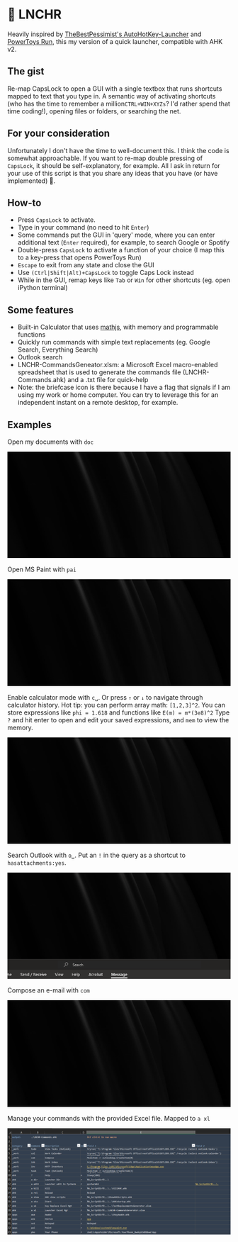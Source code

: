 # 🚀 LNCHR

Heavily inspired by [TheBestPessimist's AutoHotKey-Launcher](https://github.com/TheBestPessimist/AutoHotKey-Launcher/blob/master/README.md)
and [PowerToys Run](https://learn.microsoft.com/en-us/windows/powertoys/run), this my version of a quick launcher, compatible with AHK v2.

## The gist
Re-map CapsLock to open a GUI with a single textbox that runs shortcuts mapped to text that you type in. A semantic way of activating shortcuts (who has the time to remember a million`CTRL+WIN+XYZs`? I'd rather spend that time coding!), opening files or folders, or searching the net. 


## For your consideration
Unfortunately I don't have the time to well-document this. I think the code is somewhat approachable. 
If you want to re-map double pressing of `CapsLock`, it should be self-explanatory, for example.
All I ask in return for your use of this script is that you share any ideas that you have (or have implemented) 🙂.


## How-to
* Press `CapsLock` to activate.
* Type in your command (no need to hit `Enter`)
* Some commands put the GUI in 'query' mode, where you can enter additional text (`Enter` required), for example, to search Google or Spotify 
* Double-press `CapsLock` to activate a function of your choice (I map this to a key-press that opens PowerToys Run)
* `Escape` to exit from any state and close the GUI
* Use `(Ctrl|Shift|Alt)+CapsLock` to toggle Caps Lock instead
* While in the GUI, remap keys like `Tab` or `Win` for other shortcuts (eg. open iPython terminal)


## Some features
* Built-in Calculator that uses [mathjs](https://mathjs.org/docs/expressions/parsing.html), with memory and programmable functions
* Quickly run commands with simple text replacements (eg. Google Search, Everything Search)
* Outlook search
* LNCHR-CommandsGeneator.xlsm: a Microsoft Excel macro-enabled spreadsheet that is used to generate the commands file (LNCHR-Commands.ahk) and  a .txt file for  quick-help
* Note: the briefcase icon is there because I have a flag that signals if I am
using my work or home computer. You can try to leverage this for an independent instant on a remote desktop, for example.



## Examples

Open my documents with `doc`

![](demo\Doc.gif)

Open MS Paint with `pai`

![](demo\Paint.gif)

Enable calculator mode with `c␣`. Or press `↑` or `↓` to navigate through calculator history. 
Hot tip: you can perform array math: `[1,2,3]^2`. You can store expressions like `phi = 1.618` and functions like `E(m) = m*(3e8)^2`
Type `?` and hit enter to open and edit your saved expressions, and `mem` to view the memory.



![](demo\Calc.gif)


Search Outlook with `o␣`. Put an `!` in the query as a shortcut to `hasattachments:yes`.

![](demo\Outlook.gif)

Compose an e-mail with `com`

![](demo\Compose.gif)

Manage your commands with the provided Excel file. Mapped to `a xl`

![](demo\XL.png)

